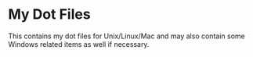 # My Dot Files

This contains my dot files for Unix/Linux/Mac and may also contain
some Windows related items as well if necessary.
